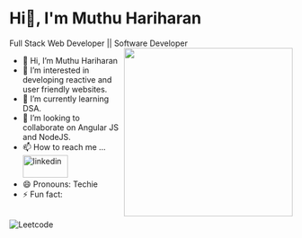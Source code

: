 # Hi👋, I'm Muthu Hariharan

Full Stack Web Developer || Software Developer
<img align='right' width='300' height='300' src="https://encrypted-tbn0.gstatic.com/images?q=tbn:ANd9GcQfTtoWDjH2JrwqeyK7f3ClFq3CtbHoIuGg1nPOmPlo_5ZzEcz8mCaiZ2UYtT9lxUu7_f4&usqp=CAU" />

- 👋 Hi, I’m Muthu Hariharan
- 👀 I’m interested in developing reactive and user friendly websites.
- 🌱 I’m currently learning DSA.
- 💞️ I’m looking to collaborate on Angular JS and NodeJS.
- 📫 How to reach me ...
<br/> [<img src='https://img.shields.io/badge/LinkedIn-0077B5?style=for-the-badge&logo=linkedin&logoColor=white' alt='linkedin' width='80' height='40'>](https://www.linkedin.com/in/muthu-hariharan-582882218/)
- 😄 Pronouns: Techie
- ⚡ Fun fact:
<br/>
<img src="https://leetcard.jacoblin.cool/muthuhariharan2001?theme=dark&font=Marcellus&ext=contest" alt="Leetcode"/> 
